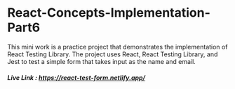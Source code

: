 # React-Concepts-Implementation-Part6
This mini work is a practice project that demonstrates the implementation of React Testing Library. The project uses React, React Testing Library, and Jest to test a simple form that takes input as the name and email.

##### Live Link : https://react-test-form.netlify.app/
